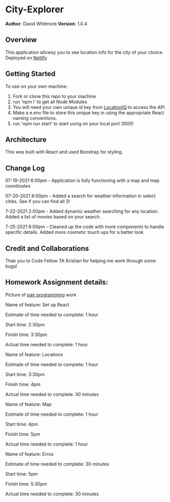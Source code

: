 # City-Explorer

**Author**: David Whitmore
**Version**: 1.0.4 

## Overview
This application allowsy you to see location info for the city of your choice. Deployed on [Netlify](https://gracious-elion-ed4167.netlify.app/) 

## Getting Started
To use on your own machine:
1. Fork or clone this repo to your machine 
2. run 'npm i' to get all Node Modules
3. You will need your own unique id key from [LocationIQ](https://locationiq.com/) to access the API
4. Make a e.env file to store this unique key in using the appropriate React naming conventions.
5. run 'npm run start' to start using on your local port 3000!


## Architecture
This was built with React and used Boostrap for styling. 

## Change Log
07-19-2021 6:00pm - Application is fully functioning with a map and map coordinates

07-20-2021 8:00pm - Added a search for weather information in select cities. See if you can find all 3!

7-22-2021 2:00pm - Added dynamic weather searching for any location. Added a list of movies based on your search.

7-25-2021 6:00pm - Cleaned up the code with more components to handle specific details. Added more cosmetic touch ups for a better look.

## Credit and Collaborations
Thak you to Code Fellow TA Kristian for helping me work through some bugs!


## Homework Assignment details:
Picture of [pair programming](https://drive.google.com/file/d/1WouGeYT0Hv5FAD1bT9cQgoW3Sgk6TiFq/view?usp=sharing) work

Name of feature: Set up React

Estimate of time needed to complete: 1 hour

Start time: 2:30pm

Finish time: 3:30pm

Actual time needed to complete: 1 hour


Name of feature: Locations

Estimate of time needed to complete: 1 hour

Start time: 3:30pm

Finish time: 4pm

Actual time needed to complete: 30 minutes


Name of feature: Map

Estimate of time needed to complete: 1 hour

Start time: 4pm

Finish time: 5pm

Actual time needed to complete: 1 hour


Name of feature: Erros

Estimate of time needed to complete: 30 minutes

Start time: 5pm

Finish time: 5:30pm

Actual time needed to complete: 30 minutes
